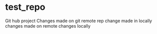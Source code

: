 # test_repo
Git hub project
Changes made on git remote rep
change made in locally
changes made on remote
changes locally
